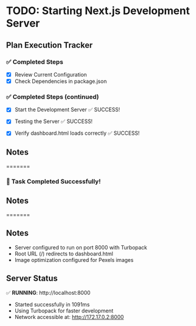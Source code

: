 # TODO: Starting Next.js Development Server

## Plan Execution Tracker

### ✅ Completed Steps
- [x] Review Current Configuration
- [x] Check Dependencies in package.json

### ✅ Completed Steps (continued)
- [x] Start the Development Server ✅ SUCCESS!
- [x] Testing the Server ✅ SUCCESS!
- [x] Verify dashboard.html loads correctly ✅ SUCCESS!


## Notes
=======
### 🎉 Task Completed Successfully!

## Notes
=======

## Notes
- Server configured to run on port 8000 with Turbopack
- Root URL (/) redirects to dashboard.html
- Image optimization configured for Pexels images

## Server Status
✅ **RUNNING**: http://localhost:8000
- Started successfully in 1091ms
- Using Turbopack for faster development
- Network accessible at: http://172.17.0.2:8000
